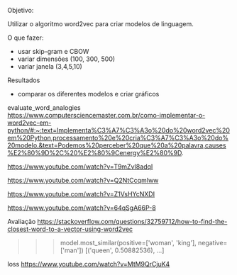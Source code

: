 Objetivo:

Utilizar o algoritmo word2vec para criar modelos de linguagem.

O que fazer:
- usar skip-gram e CBOW
- variar dimensões (100, 300, 500)
- variar janela (3,4,5,10)

Resultados
- comparar os diferentes modelos e criar gráficos


evaluate_word_analogies
https://www.computersciencemaster.com.br/como-implementar-o-word2vec-em-python/#:~:text=Implementa%C3%A7%C3%A3o%20do%20word2vec%20em%20Python,processamento%20e%20cria%C3%A7%C3%A3o%20do%20modelo.&text=Podemos%20perceber%20que%20a%20palavra,causes%E2%80%9D%2C%20%E2%80%9Cenergy%E2%80%9D.

https://www.youtube.com/watch?v=T9mZvI8adqI

https://www.youtube.com/watch?v=Q2NtCcqmIww

https://www.youtube.com/watch?v=Z1VsHYcNXDI

https://www.youtube.com/watch?v=64qSgA66P-8

Avaliação
https://stackoverflow.com/questions/32759712/how-to-find-the-closest-word-to-a-vector-using-word2vec

>>> model.most_similar(positive=['woman', 'king'], negative=['man'])
[('queen', 0.50882536), ...]

loss
https://www.youtube.com/watch?v=MtM9QrCjuK4